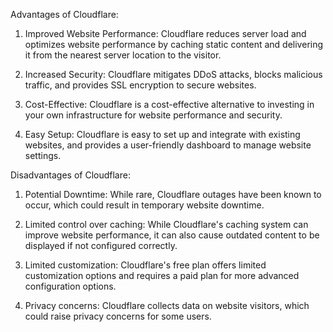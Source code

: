 Advantages of Cloudflare:
1. Improved Website Performance: Cloudflare reduces server load and optimizes website performance by caching static content and delivering it from the nearest server location to the visitor.

2. Increased Security: Cloudflare mitigates DDoS attacks, blocks malicious traffic, and provides SSL encryption to secure websites.

3. Cost-Effective: Cloudflare is a cost-effective alternative to investing in your own infrastructure for website performance and security.

4. Easy Setup: Cloudflare is easy to set up and integrate with existing websites, and provides a user-friendly dashboard to manage website settings.

Disadvantages of Cloudflare:
1. Potential Downtime: While rare, Cloudflare outages have been known to occur, which could result in temporary website downtime.

2. Limited control over caching: While Cloudflare's caching system can improve website performance, it can also cause outdated content to be displayed if not configured correctly.

3. Limited customization: Cloudflare's free plan offers limited customization options and requires a paid plan for more advanced configuration options.

4. Privacy concerns: Cloudflare collects data on website visitors, which could raise privacy concerns for some users.
